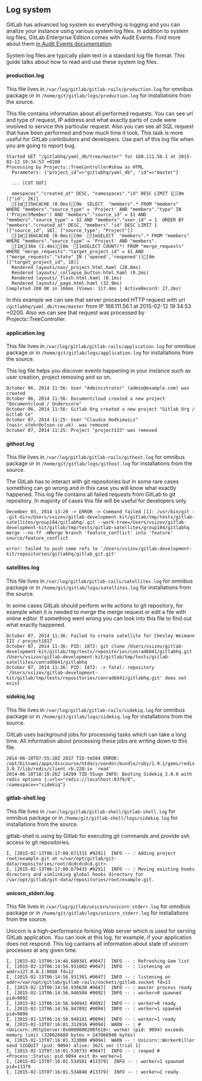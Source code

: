 ## Log system
GitLab has advanced log system so everything is logging and you can analize your instance using various system log files.
In addition to system log files, GitLab Enterprise Edition comes with Audit Events. Find more about them [in Audit Events documentation](http://doc.gitlab.com/ee/administration/audit_events.html)

System log files are typically plain text in a standard log file format. This guide talks about how to read and use these system log files.

#### production.log
This file lives in `/var/log/gitlab/gitlab-rails/production.log` for omnibus package or in `/home/git/gitlab/logs/production.log` for installations from the source.

This file contains information about all performed requests. You can see url and type of request, IP address and what exactly parts of code were involved to service this particular request. Also you can see all SQL request that have been performed and how much time it took.
This task is more useful for GitLab contributors and developers. Use part of this log file when you are going to report bug.

```
Started GET "/gitlabhq/yaml_db/tree/master" for 168.111.56.1 at 2015-02-12 19:34:53 +0200
Processing by Projects::TreeController#show as HTML
  Parameters: {"project_id"=>"gitlabhq/yaml_db", "id"=>"master"}

  ... [CUT OUT]

  amespaces"."created_at" DESC, "namespaces"."id" DESC LIMIT 1[0m  [["id", 26]]
  [1m[35mCACHE (0.0ms)[0m  SELECT  "members".* FROM "members"  WHERE "members"."source_type" = 'Project' AND "members"."type" IN ('ProjectMember') AND "members"."source_id" = $1 AND "members"."source_type" = $2 AND "members"."user_id" = 1  ORDER BY "members"."created_at" DESC, "members"."id" DESC LIMIT 1  [["source_id", 18], ["source_type", "Project"]]
  [1m[36mCACHE (0.0ms)[0m  [1mSELECT  "members".* FROM "members"  WHERE "members"."source_type" = 'Project' AND "members".
  [1m[36m (1.4ms)[0m  [1mSELECT COUNT(*) FROM "merge_requests"  WHERE "merge_requests"."target_project_id" = $1 AND ("merge_requests"."state" IN ('opened','reopened'))[0m  [["target_project_id", 18]]
  Rendered layouts/nav/_project.html.haml (28.0ms)
  Rendered layouts/_collapse_button.html.haml (0.2ms)
  Rendered layouts/_flash.html.haml (0.1ms)
  Rendered layouts/_page.html.haml (32.9ms)
Completed 200 OK in 166ms (Views: 117.4ms | ActiveRecord: 27.2ms)
```
In this example we can see that server processed HTTP request with url `/gitlabhq/yaml_db/tree/master` from IP 168.111.56.1 at 2015-02-12 19:34:53 +0200. Also we can see that request was processed by Projects::TreeController.

#### application.log
This file lives in `/var/log/gitlab/gitlab-rails/application.log` for omnibus package or in `/home/git/gitlab/logs/application.log` for installations from the source.

This log file helps you discover events happening in your instance such as user creation, project removing and so on.

```
October 06, 2014 11:56: User "Administrator" (admin@example.com) was created
October 06, 2014 11:56: Documentcloud created a new project "Documentcloud / Underscore"
October 06, 2014 11:56: Gitlab Org created a new project "Gitlab Org / Gitlab Ce"
October 07, 2014 11:25: User "Claudie Hodkiewicz" (nasir_stehr@olson.co.uk)  was removed
October 07, 2014 11:25: Project "project133" was removed
```
#### githost.log
This file lives in `/var/log/gitlab/gitlab-rails/githost.log` for omnibus package or in `/home/git/gitlab/logs/githost.log` for installations from the source.

The GitLab has to interact with git repositories but in some rare cases something can go wrong and in this case you will know what exactly happened. This log file contains all failed requests from GitLab to git repository. In majority of cases this file will be useful for developers only.
```
December 03, 2014 13:20 -> ERROR -> Command failed [1]: /usr/bin/git --git-dir=/Users/vsizov/gitlab-development-kit/gitlab/tmp/tests/gitlab-satellites/group184/gitlabhq/.git --work-tree=/Users/vsizov/gitlab-development-kit/gitlab/tmp/tests/gitlab-satellites/group184/gitlabhq merge --no-ff -mMerge branch 'feature_conflict' into 'feature' source/feature_conflict

error: failed to push some refs to '/Users/vsizov/gitlab-development-kit/repositories/gitlabhq/gitlab_git.git'
```

#### satellites.log
This file lives in `/var/log/gitlab/gitlab-rails/satellites.log` for omnibus package or in `/home/git/gitlab/logs/satellites.log` for installations from the source.

In some cases GitLab should perform write actions to git repository, for example when it is needed to merge the merge request or edit a file with online editor. If something went wrong you can look into this file to find out what exactly happened.
```
October 07, 2014 11:36: Failed to create satellite for Chesley Weimann III / project1817
October 07, 2014 11:36: PID: 1872: git clone /Users/vsizov/gitlab-development-kit/gitlab/tmp/tests/repositories/conrad6841/gitlabhq.git /Users/vsizov/gitlab-development-kit/gitlab/tmp/tests/gitlab-satellites/conrad6841/gitlabhq
October 07, 2014 11:36: PID: 1872: -> fatal: repository '/Users/vsizov/gitlab-development-kit/gitlab/tmp/tests/repositories/conrad6841/gitlabhq.git' does not exist
```

#### sidekiq.log
This file lives in `/var/log/gitlab/gitlab-rails/sidekiq.log` for omnibus package or in `/home/git/gitlab/logs/sidekiq.log` for installations from the source.

GitLab uses background jobs for processing tasks which can take a long time. All information about processing these jobs are writing down to this file.
```
2014-06-10T07:55:20Z 2037 TID-tm504 ERROR: /opt/bitnami/apps/discourse/htdocs/vendor/bundle/ruby/1.9.1/gems/redis-3.0.7/lib/redis/client.rb:228:in `read'
2014-06-10T18:18:26Z 14299 TID-55uqo INFO: Booting Sidekiq 3.0.0 with redis options {:url=>"redis://localhost:6379/0", :namespace=>"sidekiq"}
```

#### gitlab-shell.log
This file lives in `/var/log/gitlab/gitlab-shell/gitlab-shell.log` for omnibus package or in `/home/git/gitlab-shell/logs/sidekiq.log` for installations from the source.

gitlab-shell is using by Gitlab for executing git commands and provide ssh access to git repositories.

```
I, [2015-02-13T06:17:00.671315 #9291]  INFO -- : Adding project root/example.git at </var/opt/gitlab/git-data/repositories/root/dcdcdcdcd.git>.
I, [2015-02-13T06:17:00.679433 #9291]  INFO -- : Moving existing hooks directory and simlinking global hooks directory for /var/opt/gitlab/git-data/repositories/root/example.git.
```

#### unicorn_stderr.log
This file lives in `/var/log/gitlab/unicorn/unicorn_stderr.log` for omnibus package or in `/home/git/gitlab/logs/unicorn_stderr.log` for installations from the source.

Unicorn is a high-performance forking Web server which is used for serving GitLab application. You can look at this log, for example, if your application does not respond. This log cantains all information about state of unicorn processes at any given time.

```
I, [2015-02-13T06:14:46.680381 #9047]  INFO -- : Refreshing Gem list
I, [2015-02-13T06:14:56.931002 #9047]  INFO -- : listening on addr=127.0.0.1:8080 fd=12
I, [2015-02-13T06:14:56.931381 #9047]  INFO -- : listening on addr=/var/opt/gitlab/gitlab-rails/sockets/gitlab.socket fd=13
I, [2015-02-13T06:14:56.936638 #9047]  INFO -- : master process ready
I, [2015-02-13T06:14:56.946504 #9092]  INFO -- : worker=0 spawned pid=9092
I, [2015-02-13T06:14:56.946943 #9092]  INFO -- : worker=0 ready
I, [2015-02-13T06:14:56.947892 #9094]  INFO -- : worker=1 spawned pid=9094
I, [2015-02-13T06:14:56.948181 #9094]  INFO -- : worker=1 ready
W, [2015-02-13T07:16:01.312916 #9094]  WARN -- : #<Unicorn::HttpServer:0x0000000208f618>: worker (pid: 9094) exceeds memory limit (320626688 bytes > 247066940 bytes)
W, [2015-02-13T07:16:01.313000 #9094]  WARN -- : Unicorn::WorkerKiller send SIGQUIT (pid: 9094) alive: 3621 sec (trial 1)
I, [2015-02-13T07:16:01.530733 #9047]  INFO -- : reaped #<Process::Status: pid 9094 exit 0> worker=1
I, [2015-02-13T07:16:01.534501 #13379]  INFO -- : worker=1 spawned pid=13379
I, [2015-02-13T07:16:01.534848 #13379]  INFO -- : worker=1 ready
```
